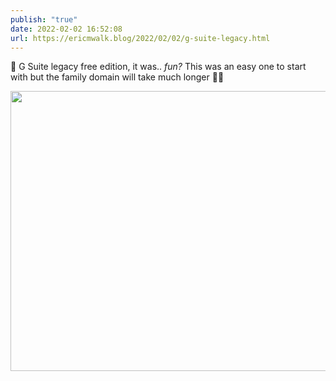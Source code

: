 ```yaml
---
publish: "true"
date: 2022-02-02 16:52:08
url: https://ericmwalk.blog/2022/02/02/g-suite-legacy.html
---
```

👋 G Suite legacy free edition, it was.. *fun?*  This was an easy one to start with but the family domain will take much longer 🤦‍♂️


<img src="uploads/2022/ac2bfe5fb5.png" width="600" height="448" alt="" />